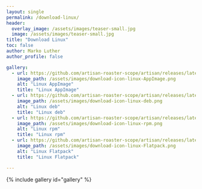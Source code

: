 ```yaml
---
layout: single
permalink: /download-linux/
header:
  overlay_image: /assets/images/teaser-small.jpg
  image: /assets/images/teaser-small.jpg
title: "Download Linux"
toc: false
author: Marko Luther
author_profile: false

gallery:
  - url: https://github.com/artisan-roaster-scope/artisan/releases/latest/download/Linux.AppImage
    image_path: /assets/images/download-icon-linux-AppImage.png
    alt: "Linux AppImage"
    title: "Linux AppImage"
  - url: https://github.com/artisan-roaster-scope/artisan/releases/latest/download/Linux.deb
    image_path: /assets/images/download-icon-linux-deb.png
    alt: "Linux deb"
    title: "Linux deb"
  - url: https://github.com/artisan-roaster-scope/artisan/releases/latest/download/Linux.rpm
    image_path: /assets/images/download-icon-linux-rpm.png
    alt: "Linux rpm"
    title: "Linux rpm"
  - url: https://github.com/artisan-roaster-scope/artisan/releases/latest/
    image_path: /assets/images/download-icon-linux-Flatpack.png
    alt: "Linux Flatpack"
    title: "Linux Flatpack"

---
```


{% include gallery id="gallery" %}
